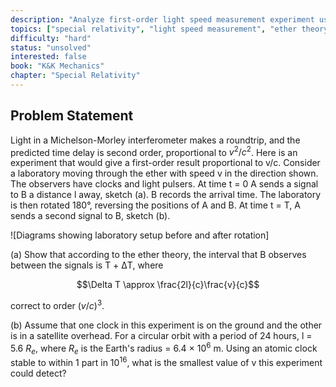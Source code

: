 ```yaml
---
description: "Analyze first-order light speed measurement experiment using rotating laboratory"
topics: ["special relativity", "light speed measurement", "ether theory"]
difficulty: "hard"
status: "unsolved"
interested: false
book: "K&K Mechanics"
chapter: "Special Relativity"
---
```


## Problem Statement
Light in a Michelson-Morley interferometer makes a roundtrip, and the predicted time delay is second order, proportional to $v^2/c^2$. Here is an experiment that would give a first-order result proportional to v/c. Consider a laboratory moving through the ether with speed v in the direction shown. The observers have clocks and light pulsers. At time t = 0 A sends a signal to B a distance l away, sketch (a). B records the arrival time. The laboratory is then rotated 180°, reversing the positions of A and B. At time t = T, A sends a second signal to B, sketch (b).

![Diagrams showing laboratory setup before and after rotation]

(a) Show that according to the ether theory, the interval that B observes between the signals is T + ΔT, where

$$\Delta T \approx \frac{2l}{c}\frac{v}{c}$$

correct to order $(v/c)^3$.

(b) Assume that one clock in this experiment is on the ground and the other is in a satellite overhead. For a circular orbit with a period of 24 hours, l = 5.6 $R_e$, where $R_e$ is the Earth's radius = 6.4 × $10^6$ m. Using an atomic clock stable to within 1 part in $10^{16}$, what is the smallest value of v this experiment could detect?
